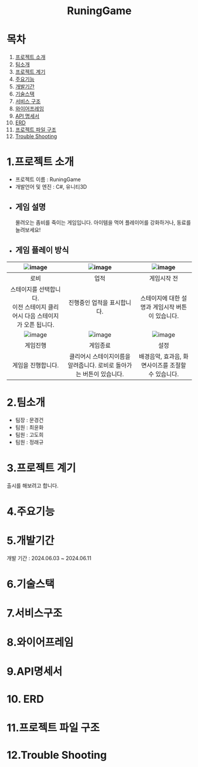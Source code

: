<div align="center"><h1> RuningGame</h1>
</div>


# 목차
1. [프로젝트 소개](#1.프로젝트-소개)
2. [팀소개](#2.팀소개)
3. [프로젝트 계기](#3.프로젝트-계기)
4. [주요기능](#4.주요기능)
5. [개발기간](#5.개발기간)
6. [기술스택](#6.기술스택)
7. [서비스 구조](#7.서비스-구조)
8. [와이어프레임](#8.와이어프레임)
9. [API 명세서](#9.API-명세서)
10. [ERD](#ERD)
11. [프로젝트 파일 구조](#11.프로젝트-파일-구조)
12. [Trouble Shooting](#12.trouble-shooting)
# 1.프로젝트 소개
 - 프로젝트 이름 : RuningGame
 - 개발언어 및 엔진 : C#, 유니티3D 
 - ## 게임 설명
    몰려오는 좀비를 죽이는 게임입니다. 아이템을 먹어 플레이어를 강화하거나, 동료를 늘려보세요!
 - ## 게임 플레이 방식 
|![image](https://github.com/ChungRaeGyu/RuningGame/assets/125470068/adcd937d-4d02-4791-af68-dfc4e1c5d131)|![image](https://github.com/ChungRaeGyu/RuningGame/assets/125470068/457cca5a-a4c0-4ed7-9bbd-5fccfd745b79)|![image](https://github.com/ChungRaeGyu/RuningGame/assets/125470068/ebb62819-a26a-4799-8813-9bf4ff4e6376)|
|:---:|:---:|:---:|
|로비|업적|게임시작 전|
|스테이지를 선택합니다.<br>이전 스테이지 클리어시 다음 스테이지가 오픈 됩니다.|진행중인 업적을 표시합니다.|스테이지에 대한 설명과 게임시작 버튼이 있습니다.|
|![image](https://github.com/ChungRaeGyu/RuningGame/assets/125470068/fdd812e8-2002-425c-9717-319ad3514dfd)|![image](https://github.com/ChungRaeGyu/RuningGame/assets/125470068/acccedec-8694-4999-bd38-02872c37a9d0)|![image](https://github.com/ChungRaeGyu/RuningGame/assets/125470068/9efc130e-072c-47c1-b240-2686fab8401e)|
|게임진행|게임종료|설정|
|게임을 진행합니다. |클리어시 스테이지이름을 알려줍니다. 로비로 돌아가는 버튼이 있습니다.|배경음악, 효과음, 화면사이즈를 조절할 수 있습니다.|
# 2.팀소개
 - 팀장 : 문경건
 - 팀원 : 최윤화
 - 팀원 : 고도희
 - 팀원 : 정래규
# 3.프로젝트 계기
 출시를 해보려고 합니다.
# 4.주요기능



# 5.개발기간
 개발 기간 : 2024.06.03 ~ 2024.06.11
# 6.기술스택
# 7.서비스구조
# 8.와이어프레임
# 9.API명세서
# 10. ERD
# 11.프로젝트 파일 구조
# 12.Trouble Shooting
